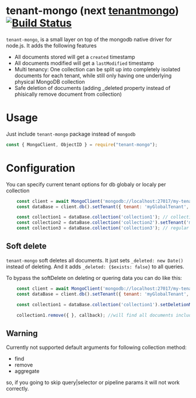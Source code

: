 tenant-mongo (next [tenantmongo](https://github.com/debitoor/tenantmongo)) [![Build Status](https://travis-ci.org/mujichOk/tenant-mongo.svg?branch=master)](https://travis-ci.org/mujichOk/tenant-mongo)
===========

```tenant-mongo```, is a small layer on top of the mongodb native driver for node.js. It adds the following features

* All documents stored will get a ```created``` timestamp
* All documents modified will get a ```lastModified``` timestamp
* Multi tenancy: One collection can be split up into completely isolated documents for each tenant, while still
only having one underlying physical MongoDB collection
* Safe deletion of documents (adding _deleted property instead of phisically remove document from collection)

Usage
=====

Just include ```tenant-mongo``` package instead of ```mongodb```

```javascript
const { MongoClient, ObjectID } = require("tenant-mongo");
```

Configuration
=====

You can specify current tenant options for db globaly or localy per collection

```javascript
    const client = await MongoClient('mongodb://localhost:27017/my-tenant-db').connect();
    const dataBase = client.db().setTenant({ tenant: 'myGlobalTenant', collections: ['collection1', 'collection2'] });

    const collection1 = dataBase.collection('collection1'); // collection with global tenant
    const collection2 = dataBase.collection('collection2').setTenant('myLocalTenant'); // collection with overrided tenant
    const collection3 = dataBase.collection('collection3'); // regular mongodb collection
```

Soft delete
---------------------------
```tenant-mongo``` soft deletes all documents. It just sets `_deleted: new Date()` instead of deleting. And it adds `_deleted: {$exists: false}` to all queries.

To bypass the softDelete on deleting or quering data you can do like this:

```javascript
    const client = await MongoClient('mongodb://localhost:27017/my-tenant-db').connect();
    const dataBase = client.db().setTenant({ tenant: 'myGlobalTenant', collections: ['collection1', 'collection2'] });

    const collection1 = dataBase.collection('collection1').setDeletionMode('hard'); // collection with 'hard' deletion mode

    collection1.remove({ }, callback); //will find all documents including soft-deleted documents
```

Warning
---------------------------

Currently not supported default arguments for following collection method:

* find
* remove
* aggregate

so, if you going to skip query|selector or pipeline params it will not work correctly.
